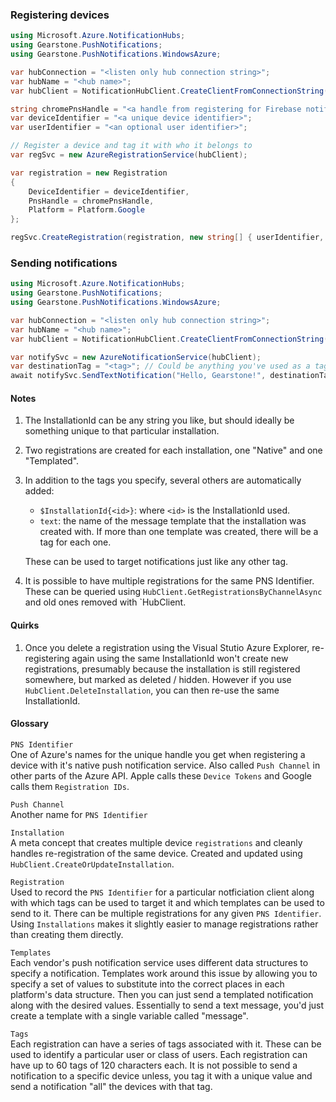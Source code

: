 ### Registering devices

```c#
using Microsoft.Azure.NotificationHubs;
using Gearstone.PushNotifications;
using Gearstone.PushNotifications.WindowsAzure;

var hubConnection = "<listen only hub connection string>";
var hubName = "<hub name>";
var hubClient = NotificationHubClient.CreateClientFromConnectionString(hubConnection, hubName);

string chromePnsHandle = "<a handle from registering for Firebase notifications>";
var deviceIdentifier = "<a unique device identifier>";
var userIdentifier = "<an optional user identifier>";

// Register a device and tag it with who it belongs to
var regSvc = new AzureRegistrationService(hubClient);

var registration = new Registration
{
    DeviceIdentifier = deviceIdentifier,
    PnsHandle = chromePnsHandle,
    Platform = Platform.Google
};

regSvc.CreateRegistration(registration, new string[] { userIdentifier, deviceIdentifier });
```

### Sending notifications
```c#
using Microsoft.Azure.NotificationHubs;
using Gearstone.PushNotifications;
using Gearstone.PushNotifications.WindowsAzure;

var hubConnection = "<listen only hub connection string>";
var hubName = "<hub name>";
var hubClient = NotificationHubClient.CreateClientFromConnectionString(hubConnection, hubName);

var notifySvc = new AzureNotificationService(hubClient);
var destinationTag = "<tag>"; // Could be anything you've used as a tag, will go to all devices which have the tag
await notifySvc.SendTextNotification("Hello, Gearstone!", destinationTag);
```

#### Notes
1. The InstallationId can be any string you like, but should ideally be something unique to that particular installation.
1. Two registrations are created for each installation, one "Native" and one "Templated".
1. In addition to the tags you specify, several others are automatically added:
    - `$InstallationId{<id>}`: where `<id>` is the InstallationId used.
    - `text`: the name of the message template that the installation was created with. If more than one template was created, there will be a tag for each one.

    These can be used to target notifications just like any other tag.
1. It is possible to have multiple registrations for the same PNS Identifier. These can be queried using `HubClient.GetRegistrationsByChannelAsync` and old ones removed with `HubClient.

#### Quirks
1. Once you delete a registration using the Visual Stutio Azure Explorer, re-registering again using the same InstallationId won't create new registrations, presumably because the installation is still registered somewhere, but marked as deleted / hidden. However if you use `HubClient.DeleteInstallation`, you can then re-use the same InstallationId.

#### Glossary
`PNS Identifier`  
One of Azure's names for the unique handle you get when registering a device with it's native push notification service. Also called `Push Channel` in other parts of the Azure API. Apple calls these `Device Tokens` and Google calls them `Registration IDs`.

`Push Channel`  
Another name for `PNS Identifier`

`Installation`  
A meta concept that creates multiple device `registrations` and cleanly handles re-registration of the same device. Created and updated using `HubClient.CreateOrUpdateInstallation`.

`Registration`  
Used to record the `PNS Identifier` for a particular notficiation client along with which tags can be used to target it and which templates can be used to send to it. There can be multiple registrations for any given `PNS Identifier`. Using `Installations` makes it slightly easier to manage registrations rather than creating them directly.

`Templates`  
Each vendor's push notification service uses different data structures to specify a notification. Templates work around this issue by allowing you to specify a set of values to substitute into the correct places in each platform's data structure. Then you can just send a templated notification along with the desired values. Essentially to send a text message, you'd just create a template with a single variable called "message".

`Tags`  
Each registration can have a series of tags associated with it. These can be used to identify a particular user or class of users. Each registration can have up to 60 tags of 120 characters each. It is not possible to send a notification to a specific device unless, you tag it with a unique value and send a notification "all" the devices with that tag.